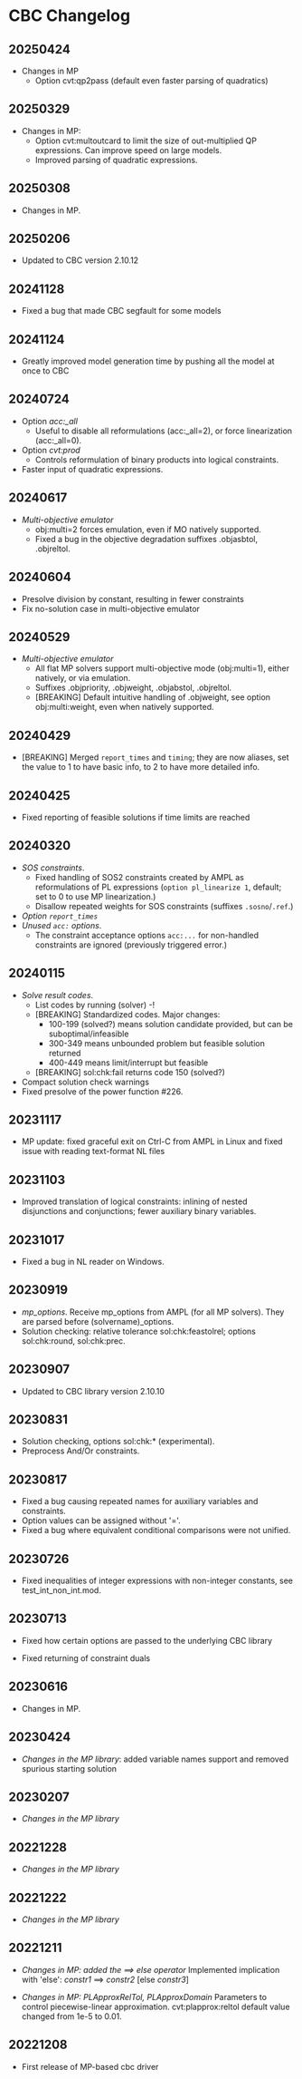 # CBC Changelog

## 20250424
- Changes in MP
  - Option cvt:qp2pass (default even faster parsing
    of quadratics)


## 20250329
- Changes in MP:
  - Option cvt:multoutcard to limit the size of
    out-multiplied QP expressions. Can improve speed
    on large models.
  - Improved parsing of quadratic expressions.


## 20250308
- Changes in MP.


## 20250206
- Updated to CBC version 2.10.12


## 20241128
- Fixed a bug that made CBC segfault for some models


## 20241124
- Greatly improved model generation time by pushing all the model
  at once to CBC


## 20240724
- Option *acc:_all*
	- Useful to disable all reformulations (acc:_all=2),
		or force linearization (acc:_all=0).
- Option *cvt:prod*     
  - Controls reformulation of binary products into logical 
    constraints.
- Faster input of quadratic expressions.


## 20240617
- *Multi-objective emulator*
	- obj:multi=2 forces emulation, even if MO natively supported.
	- Fixed a bug in the objective degradation suffixes
		.objasbtol, .objreltol.


## 20240604
- Presolve division by constant, resulting in fewer constraints
- Fix no-solution case in multi-objective emulator


## 20240529
- *Multi-objective emulator*
	- All flat MP solvers support multi-objective mode (obj:multi=1),
		either natively, or via emulation.
	- Suffixes .objpriority, .objweight, .objabstol, .objreltol.
	- [BREAKING] Default intuitive handling of .objweight,
		see option obj:multi:weight, even when natively supported.


## 20240429
- [BREAKING] Merged `report_times` and `timing`; they 
  are now aliases, set the value to 1 to have basic info,
  to 2 to have more detailed info.


## 20240425
- Fixed reporting of feasible solutions if time limits
  are reached


## 20240320
- *SOS constraints*.
  - Fixed handling of SOS2 constraints created by AMPL
    as reformulations of PL expressions (`option
    pl_linearize 1`, default; set to 0 to use 
    MP linearization.)
  - Disallow repeated weights for SOS constraints
    (suffixes `.sosno`/`.ref`.)
- *Option `report_times`* 
- *Unused `acc:` options*.
  - The constraint acceptance options `acc:...`
    for non-handled constraints are ignored
    (previously triggered error.)


## 20240115
- *Solve result codes*.
  - List codes by running (solver) -!
  - [BREAKING] Standardized codes. Major changes:
    - 100-199 (solved?) means solution candidate
      provided, but can be suboptimal/infeasible
    - 300-349 means unbounded problem but
      feasible solution returned
    - 400-449 means limit/interrupt but feasible
  - [BREAKING] sol:chk:fail returns code 150 (solved?)
- Compact solution check warnings
- Fixed presolve of the power function #226.


## 20231117
- MP update: fixed graceful exit on Ctrl-C from AMPL in Linux
  and fixed issue with reading text-format NL files


## 20231103
- Improved translation of logical constraints:
  inlining of nested disjunctions and conjunctions;
  fewer auxiliary binary variables.


## 20231017
- Fixed a bug in NL reader on Windows.


## 20230919
- *mp_options*.
	Receive mp_options from AMPL (for all MP solvers).
	They are parsed before (solvername)_options.
- Solution checking: relative tolerance
	sol:chk:feastolrel; options sol:chk:round, sol:chk:prec.


## 20230907
- Updated to CBC library version 2.10.10


## 20230831
- Solution checking, options sol:chk:* (experimental).
- Preprocess And/Or constraints.


## 20230817
- Fixed a bug causing repeated names for
  auxiliary variables and constraints.
- Option values can be assigned without '='.
- Fixed a bug where equivalent conditional
  comparisons were not unified.


## 20230726
- Fixed inequalities of integer expressions with
  non-integer constants, see test_int_non_int.mod.


## 20230713
- Fixed how certain options are passed to the underlying CBC library

- Fixed returning of constraint duals


## 20230616
- Changes in MP.


## 20230424
- *Changes in the MP library*: added variable names support
  and removed spurious starting solution

  
## 20230207
- *Changes in the MP library*


## 20221228
- *Changes in the MP library*


## 20221222
- *Changes in the MP library*


## 20221211
- *Changes in MP: added the ==> else operator*
   Implemented implication with 'else': *constr1* ==> *constr2* [else *constr3*]   

- *Changes in MP: PLApproxRelTol, PLApproxDomain*
   Parameters to control piecewise-linear approximation.
   cvt:plapprox:reltol default value changed from 1e-5 to 0.01.


## 20221208
- First release of MP-based cbc driver